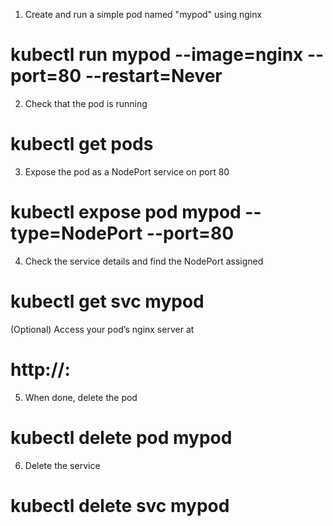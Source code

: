 

 1. Create and run a simple pod named "mypod" using nginx
# kubectl run mypod --image=nginx --port=80 --restart=Never

 2. Check that the pod is running
# kubectl get pods

 3. Expose the pod as a NodePort service on port 80
# kubectl expose pod mypod --type=NodePort --port=80

 4. Check the service details and find the NodePort assigned
# kubectl get svc mypod

 (Optional) Access your pod’s nginx server at 
 # http://<Node-IP>:<NodePort>

5. When done, delete the pod
# kubectl delete pod mypod

 6. Delete the service
# kubectl delete svc mypod
